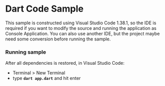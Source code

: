 # Dart Code Sample

This sample is constructed using Visual Studio Code 1.38.1, so the IDE is required if you want to modify the source and running the application as Console Application. You can also use another IDE, but the project maybe need some conversion before running the sample.

### Running sample

After all dependencies is restored, in Visual Studio Code:
- Terminal > New Terminal
- type <b><code>dart app.dart</code></b> and hit enter
